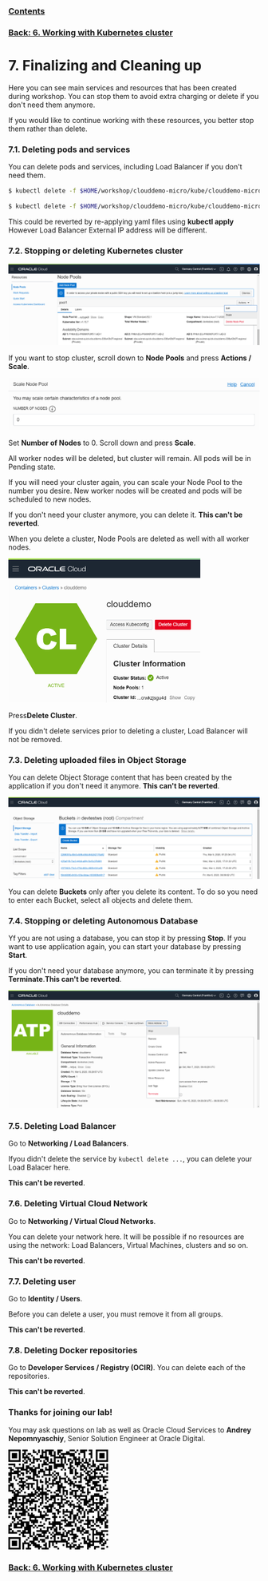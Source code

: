 ### [Contents](../../README.md)

### [Back: 6. Working with Kubernetes cluster](p6.md)

# 7. Finalizing and Cleaning up

Here you can see main services and resources that has been created during workshop. You can stop them to avoid extra charging or delete if you don't need them anymore.

If you would like to continue working with these resources, you better stop them rather than delete.

### 7.1. Deleting pods and services
You can delete pods and services, including Load Balancer if you don't need them.

```bash
$ kubectl delete -f $HOME/workshop/clouddemo-micro/kube/clouddemo-micro.yaml
```

```bash
$ kubectl delete -f $HOME/workshop/clouddemo-micro/kube/clouddemo-micro-lb.yaml
```

This could be reverted by re-applying yaml files using **kubectl apply** However Load Balancer External IP address will be different.

### 7.2. Stopping or deleting Kubernetes cluster
![](media/p7/image2.png) 

If you want to stop cluster, scroll down to **Node Pools** and press **Actions / Scale**.

![](media/p7/image3.png)

Set **Number of Nodes** to 0. Scroll down and press **Scale**.

All worker nodes will be deleted, but cluster will remain. All pods will be in Pending state.

If you will need your cluster again, you can scale your Node Pool to the number you desire. New worker nodes will be created and pods will be scheduled to new nodes.

If you don't need your cluster anymore, you can delete it. **This can't be reverted**.

When you delete a cluster, Node Pools are deleted as well with all worker nodes.

![](media/p7/image1.png)

Press**Delete Cluster**. 

If you didn't delete services prior to deleting a cluster, Load Balancer will not be removed.

### 7.3. Deleting uploaded files in Object Storage

You can delete Object Storage content that has been created by the application if you don't need it anymore. **This can't be reverted**.

![](media/p7/image5.png)



You can delete **Buckets** only after you delete its content. To do so you need to enter each Bucket, select all objects and delete them.

### 7.4. Stopping or deleting Autonomous Database

Yf you are not using a database, you can stop it by pressing **Stop**. If you want to use application again, you can start your database by pressing **Start**.

If you don't need your database anymore, you can terminate it by pressing **Terminate**.**This can't be reverted**.

![](media/p7/image6.png)

### 7.5. Deleting Load Balancer

Go to **Networking / Load Balancers**.

Ifyou didn't delete the service by `kubectl delete ...`, you can delete your Load Balacer here.

**This can't be reverted**.

### 7.6. Deleting Virtual Cloud Network

Go to **Networking / Virtual Cloud Networks**.

You can delete your network here. It will be possible if no resources are using the network: Load Balancers, Virtual Machines, clusters and so on.

**This can't be reverted**.

### 7.7. Deleting user

Go to **Identity / Users**.

Before you can delete a user, you must remove it from all groups.

**This can't be reverted**.

### 7.8. Deleting Docker repositories

Go to **Developer Services / Registry (OCIR)**. You can delete each of the repositories.

**This can't be reverted**.

### Thanks for joining our lab!

You may ask questions on lab as well as Oracle Cloud Services to **Andrey Nepomnyaschiy**, Senior Solution Engineer at Oracle Digital.

<img src="media/qr.png" width="200" />

### [Back: 6. Working with Kubernetes cluster](p6.md)